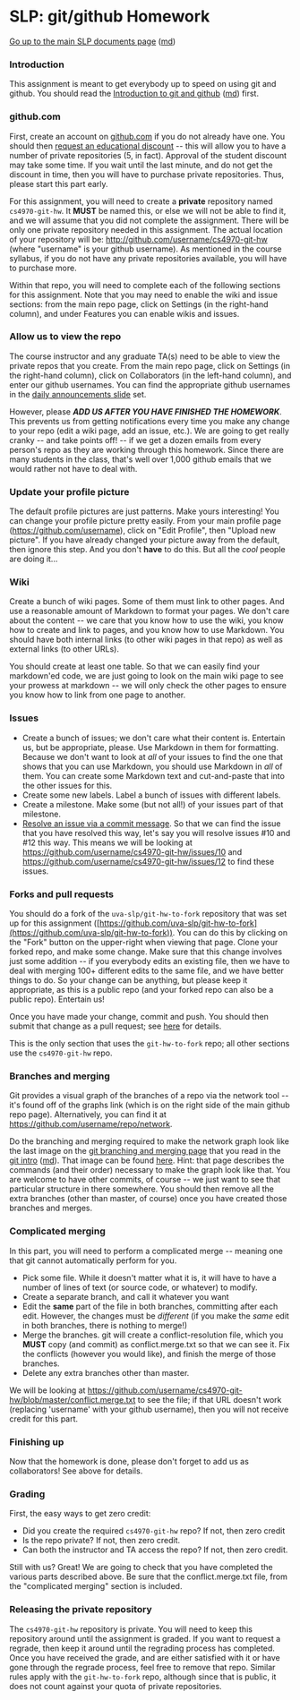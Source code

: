 SLP: git/github Homework
========================

[Go up to the main SLP documents page](index.html) ([md](index.md))

### Introduction

This assignment is meant to get everybody up to speed on using git and github.  You should read the [Introduction to git and github](git-intro.html) ([md](git-intro.md)) first.

### github.com

First, create an account on [github.com](https://github.com) if you do not already have one.  You should then [request an educational discount](https://education.github.com/) -- this will allow you to have a number of private repositories (5, in fact).  Approval of the student discount may take some time.  If you wait until the last minute, and do not get the discount in time, then you will have to purchase private repositories.  Thus, please start this part early.

For this assignment, you will need to create a **private** repository named `cs4970-git-hw`.  It **MUST** be named this, or else we will not be able to find it, and we will assume that you did not complete the assignment.  There will be only one private repository needed in this assignment.  The actual location of your repository will be: http://github.com/username/cs4970-git-hw (where "username" is your github username).  As mentioned in the course syllabus, if you do not have any private repositories available, you will have to purchase more.

Within that repo, you will need to complete each of the following sections for this assignment.  Note that you may need to enable the wiki and issue sections: from the main repo page, click on Settings (in the right-hand column), and under Features you can enable wikis and issues.

### Allow us to view the repo

The course instructor and any graduate TA(s) need to be able to view the private repos that you create.  From the main repo page, click on Settings (in the right-hand column), click on Collaborators (in the left-hand column), and enter our github usernames.  You can find the appropriate github usernames in the [daily announcements slide](../uva/daily-announcements.html#/) set.

However, please ***ADD US AFTER YOU HAVE FINISHED THE HOMEWORK***.  This prevents us from getting notifications every time you make any change to your repo (edit a wiki page, add an issue, etc.).  We are going to get really cranky -- and take points off! -- if we get a dozen emails from every person's repo as they are working through this homework.  Since there are many students in the class, that's well over 1,000 github emails that we would rather not have to deal with.

### Update your profile picture

The default profile pictures are just patterns.  Make yours interesting!  You can change your profile picture pretty easily.  From your main profile page (https://github.com/username), click on "Edit Profile", then "Upload new picture".  If you have already changed your picture away from the default, then ignore this step.  And you don't **have** to do this.  But all the *cool* people are doing it...

### Wiki

Create a bunch of wiki pages.  Some of them must link to other pages.  And use a reasonable amount of Markdown to format your pages.  We don't care about the content -- we care that you know how to use the wiki, you know how to create and link to pages, and you know how to use Markdown.  You should have both internal links (to other wiki pages in that repo) as well as external links (to other URLs).

You should create at least one table.  So that we can easily find your markdown'ed code, we are just going to look on the main wiki page to see your prowess at markdown -- we will only check the other pages to ensure you know how to link from one page to another.

### Issues

- Create a bunch of issues; we don't care what their content is.  Entertain us, but be appropriate, please.  Use Markdown in them for formatting.  Because we don't want to look at *all* of your issues to find the one that shows that you can use Markdown, you should use Markdown in *all* of them.  You can create some Markdown text and cut-and-paste that into the other issues for this.
- Create some new labels.   Label a bunch of issues with different labels.
- Create a milestone.  Make some (but not all!) of your issues part of that milestone.
- [Resolve an issue via a commit message](https://help.github.com/articles/closing-issues-via-commit-messages).  So that we can find the issue that you have resolved this way, let's say you will resolve issues #10 and #12 this way.  This means we will be looking at https://github.com/username/cs4970-git-hw/issues/10 and https://github.com/username/cs4970-git-hw/issues/12 to find these issues.

### Forks and pull requests

You should do a fork of the `uva-slp/git-hw-to-fork` repository that was set up for this assignment ([https://github.com/uva-slp/git-hw-to-fork](https://github.com/uva-slp/git-hw-to-fork)). You can do this by clicking on the "Fork" button on the upper-right when viewing that page.  Clone your forked repo, and make some change.  Make sure that this change involves just some addition -- if you everybody edits an existing file, then we have to deal with merging 100+ different edits to the same file, and we have better things to do.  So your change can be anything, but please keep it appropriate, as this is a public repo (and your forked repo can also be a public repo).  Entertain us!

Once you have made your change, commit and push.  You should then submit that change as a pull request; see [here](https://help.github.com/articles/creating-a-pull-request) for details. 

This is the only section that uses the `git-hw-to-fork` repo; all other sections use the `cs4970-git-hw` repo.

### Branches and merging

Git provides a visual graph of the branches of a repo via the network tool -- it's found off of the graphs link (which is on the right side of the main github repo page).  Alternatively, you can find it at https://github.com/username/repo/network.

Do the branching and merging required to make the network graph look like the last image on the [git branching and merging page](http://git-scm.com/book/en/Git-Branching-Basic-Branching-and-Merging) that you read in the [git intro](git-intro.html) ([md](git-intro.md)).  That image can be found [here](http://git-scm.com/figures/18333fig0317-tn.png).  Hint: that page describes the commands (and their order) necessary to make the graph look like that.  You are welcome to have other commits, of course -- we just want to see that particular structure in there somewhere.  You should then remove all the extra branches (other than master, of course) once you have created those branches and merges.

### Complicated merging

In this part, you will need to perform a complicated merge -- meaning one that git cannot automatically perform for you.

- Pick some file.  While it doesn't matter what it is, it will have to have a number of lines of text (or source code, or whatever) to modify.
- Create a separate branch, and call it whatever you want
- Edit the **same** part of the file in both branches, committing after each edit.  However, the changes must be *different* (if you make the *same* edit in both branches, there is nothing to merge!)
- Merge the branches.  git will create a conflict-resolution file, which you **MUST** copy (and commit) as conflict.merge.txt so that we can see it.  Fix the conflicts (however you would like), and finish the merge of those branches.
- Delete any extra branches other than master.

We will be looking at https://github.com/username/cs4970-git-hw/blob/master/conflict.merge.txt to see the file; if that URL doesn't work (replacing 'username' with your github username), then you will not receive credit for this part.

### Finishing up

Now that the homework is done, please don't forget to add us as collaborators!  See above for details.

### Grading

First, the easy ways to get zero credit:

- Did you create the required `cs4970-git-hw` repo?  If not, then zero credit
- Is the repo private?  If not, then zero credit.
- Can both the instructor and TA access the repo?  If not, then zero credit.

Still with us?  Great!  We are going to check that you have completed the various parts described above.  Be sure that the conflict.merge.txt file, from the "complicated merging" section is included.

### Releasing the private repository

The `cs4970-git-hw` repository is private.  You will need to keep this repository around until the assignment is graded.  If you want to request a regrade, then keep it around until the regrading process has completed.  Once you have received the grade, and are either satisfied with it or have gone through the regrade process, feel free to remove that repo.  Similar rules apply with the `git-hw-to-fork` repo, although since that is public, it does not count against your quota of private repositories.
